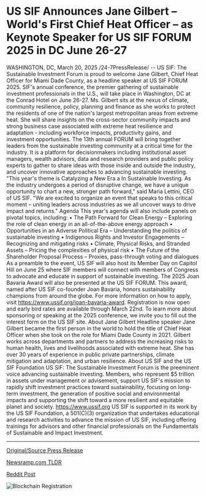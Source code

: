 # US SIF Announces Jane Gilbert – World's First Chief Heat Officer – as Keynote Speaker for US SIF FORUM 2025 in DC June 26-27

WASHINGTON, DC, March 20, 2025 /24-7PressRelease/ -- US SIF: The Sustainable Investment Forum is proud to welcome Jane Gilbert, Chief Heat Officer for Miami Dade County, as a headline speaker at US SIF FORUM 2025. SIF's annual conference, the premier gathering of sustainable investment professionals in the U.S., will take place in Washington, DC at the Conrad Hotel on June 26-27.   Ms. Gilbert sits at the nexus of climate, community resilience, policy, planning and finance as she works to protect the residents of one of the nation's largest metropolitan areas from extreme heat. She will share insights on the cross-sector community impacts and strong business case associated with extreme heat resilience and adaptation - including workforce impacts, productivity gains, and investment opportunities.  The 13th annual FORUM will bring together leaders from the sustainable investing community at a critical time for the industry. It is a platform for decisionmakers including institutional asset managers, wealth advisors, data and research providers and public policy experts to gather to share ideas with those inside and outside the industry, and uncover innovative approaches to advancing sustainable investing.   "This year's theme is Catalyzing a New Era a In Sustainable Investing. As the industry undergoes a period of disruptive change, we have a unique opportunity to chart a new, stronger path forward," said Maria Lettini, CEO of US SIF. "We are excited to organize an event that speaks to this critical moment – uniting leaders across industries as we all uncover ways to drive impact and returns."   Agenda  This year's agenda will also include panels on pivotal topics, including:  •	The Path Forward for Clean Energy – Exploring the role of clean energy in an all-of-the-above energy approach •	Opportunities in an Adverse Political Era – Understanding the politics of sustainable investing •	Indigenous Rights and Investor Engagements – Recognizing and mitigating risks •	Climate, Physical Risks, and Stranded Assets – Pricing the complexities of physical risk •	The Future of the Shareholder Proposal Process – Proxies, pass-through voting and dialogues   As a preamble to the event, US SIF will also host its Member Day on Capitol Hill on June 25 where SIF members will connect with members of Congress to advocate and educate in support of sustainable investing.   The 2025 Joan Bavaria Award will also be presented at the US SIF FORUM. This award, named after US SIF co-founder Joan Bavaria, honors sustainability champions from around the globe. For more information on how to apply, visit https://www.ussif.org/joan-bavaria-award.  Registration is now open and early bird rates are available through March 22nd. To learn more about sponsoring or speaking at the 2025 conference, we invite you to fill out the interest form on the US SIF site.  About Jane Gilbert  Headline speaker Jane Gilbert became the first person in the world to hold the title of Chief Heat Officer when she took on the role for Miami Dade County in 2021. Gilbert works across departments and partners to address the increasing risks to human health, lives and livelihoods associated with extreme heat. She has over 30 years of experience in public private partnerships, climate mitigation and adaptation, and urban resilience.  About US SIF and the US SIF Foundation    US SIF: The Sustainable Investment Forum is the preeminent voice advancing sustainable investing. Members, who represent $5 trillion in assets under management or advisement, support US SIF's mission to rapidly shift investment practices toward sustainability, focusing on long-term investment, the generation of positive social and environmental impacts and supporting the shift toward a more resilient and equitable planet and society. https://www.ussif.org  US SIF is supported in its work by the US SIF Foundation, a 501(C)(3) organization that undertakes educational and research activities to advance the mission of US SIF, including offering trainings for advisors and other financial professionals on the Fundamentals of Sustainable and Impact Investment. 

---

[Original/Source Press Release](https://www.24-7pressrelease.com/press-release/520837/us-sif-announces-jane-gilbert-worlds-first-chief-heat-officer-as-keynote-speaker-for-us-sif-forum-2025-in-dc-june-26-27)
                    

[Newsramp.com TLDR](https://newsramp.com/curated-news/us-sif-forum-2025-to-feature-jane-gilbert-as-headline-speaker/9945de2d107ea42970c5ec05746c6fe0) 

 



[Reddit Post](https://www.reddit.com/r/Business_NewsRamp/comments/1jfu9mm/us_sif_forum_2025_to_feature_jane_gilbert_as/) 



![Blockchain Registration](https://cdn.newsramp.app/24-7PressRelease/qrcode/253/20/kiwilR4b.webp)